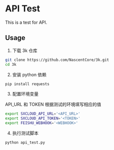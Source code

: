 # API Test

This is a test for API.

## Usage
1. 下载 3k 仓库
```bash
git clone https://github.com/NascentCore/3k.git
cd 3k
```

2. 安装 python 依赖
```bash
pip install requests
```

3. 配置环境变量

API_URL 和 TOKEN 根据测试的环境填写相应的值

```bash
export SXCLOUD_API_URL='<API_URL>'
export SXCLOUD_API_TOKEN='<TOKEN>'
export FEISHU_WEBHOOK='<WEBHOOK>'
```

4. 执行测试脚本
```bash
python api_test.py
```

